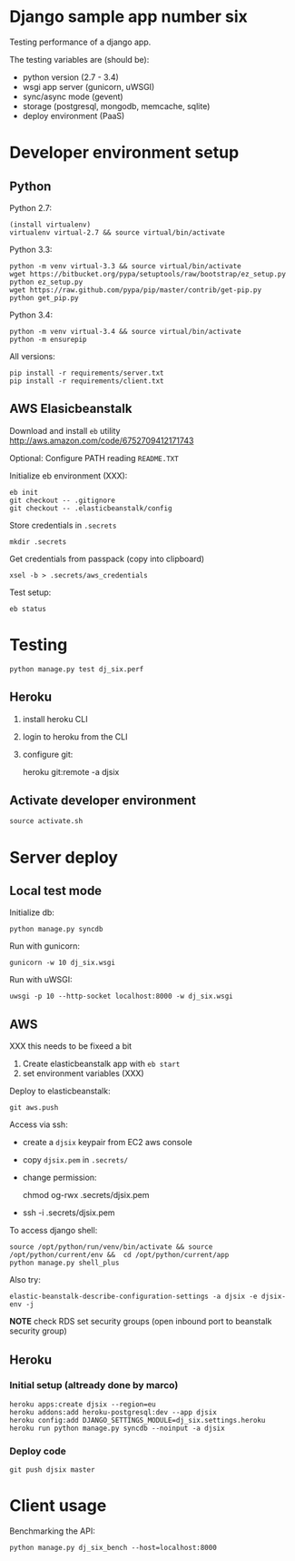 # Django sample app number six

Testing performance of a django app.

The testing variables are (should be):

- python version (2.7 - 3.4)
 - wsgi app server (gunicorn, uWSGI)
 - sync/async mode (gevent)
 - storage (postgresql, mongodb, memcache, sqlite)
 - deploy environment (PaaS)


# Developer environment setup

## Python

Python 2.7:

    (install virtualenv)
    virtualenv virtual-2.7 && source virtual/bin/activate

Python 3.3:

    python -m venv virtual-3.3 && source virtual/bin/activate
    wget https://bitbucket.org/pypa/setuptools/raw/bootstrap/ez_setup.py
    python ez_setup.py
    wget https://raw.github.com/pypa/pip/master/contrib/get-pip.py
    python get_pip.py

Python 3.4:

    python -m venv virtual-3.4 && source virtual/bin/activate
    python -m ensurepip

All versions:

    pip install -r requirements/server.txt
    pip install -r requirements/client.txt

    
## AWS Elasicbeanstalk

Download and install `eb` utility http://aws.amazon.com/code/6752709412171743

Optional: Configure PATH reading `README.TXT`

Initialize eb environment (XXX):

    eb init
    git checkout -- .gitignore
    git checkout -- .elasticbeanstalk/config

Store credentials in `.secrets`

    mkdir .secrets

Get credentials from passpack (copy into clipboard)

    xsel -b > .secrets/aws_credentials

Test setup:

    eb status


# Testing

    python manage.py test dj_six.perf


## Heroku

1) install heroku CLI
2) login to heroku from the CLI
3) configure git:

    heroku git:remote -a djsix


## Activate developer environment

    source activate.sh



# Server deploy

## Local test mode

Initialize db:

    python manage.py syncdb

Run with gunicorn:

    gunicorn -w 10 dj_six.wsgi

Run with uWSGI:

    uwsgi -p 10 --http-socket localhost:8000 -w dj_six.wsgi


## AWS

XXX this needs to be fixeed a bit

1) Create elasticbeanstalk app with `eb start`
2) set environment variables (XXX)


Deploy to elasticbeanstalk:

    git aws.push

Access via ssh:

- create a `djsix` keypair from EC2 aws console
- copy `djsix.pem` in `.secrets/`
- change permission:

    chmod og-rwx .secrets/djsix.pem

- ssh -i .secrets/djsix.pem <server-name>


To access django shell:

    source /opt/python/run/venv/bin/activate && source /opt/python/current/env &&  cd /opt/python/current/app
    python manage.py shell_plus

Also try:

    elastic-beanstalk-describe-configuration-settings -a djsix -e djsix-env -j

**NOTE** check RDS set security groups (open inbound port to beanstalk security group)


## Heroku

### Initial setup (altready done by marco)

    heroku apps:create djsix --region=eu
    heroku addons:add heroku-postgresql:dev --app djsix
    heroku config:add DJANGO_SETTINGS_MODULE=dj_six.settings.heroku
    heroku run python manage.py syncdb --noinput -a djsix

### Deploy code

    git push djsix master



# Client usage

Benchmarking the API:

    python manage.py dj_six_bench --host=localhost:8000
